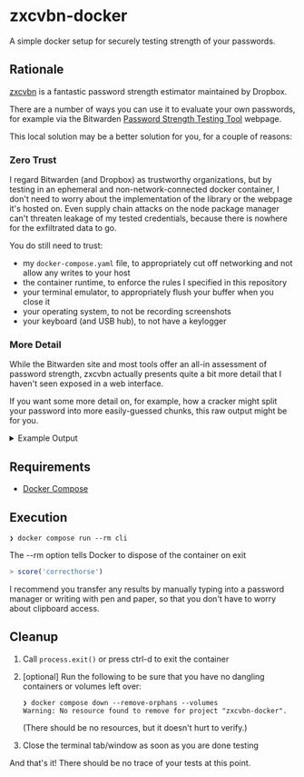 # zxcvbn-docker

A simple docker setup for securely testing strength of your passwords.

## Rationale

[zxcvbn](https://github.com/dropbox/zxcvbn) is a fantastic password strength estimator maintained by Dropbox.

There are a number of ways you can use it to evaluate your own passwords,
for example via the Bitwarden
[Password Strength Testing Tool](https://bitwarden.com/password-strength/)
webpage.

This local solution may be a better solution for you, for a couple of reasons:

### Zero Trust

I regard Bitwarden (and Dropbox) as trustworthy organizations, but by testing in an ephemeral and non-network-connected docker container, I don't need to worry about the implementation of the library or the webpage it's hosted on. Even supply chain attacks on the node package manager can't threaten leakage of my tested credentials, because there is nowhere for the exfiltrated data to go.

You do still need to trust:

- my `docker-compose.yaml` file, to appropriately cut off networking and not allow any writes to your host
- the container runtime, to enforce the rules I specified in this repository
- your terminal emulator, to appropriately flush your buffer when you close it
- your operating system, to not be recording screenshots
- your keyboard (and USB hub), to not have a keylogger

### More Detail

While the Bitwarden site and most tools offer an all-in assessment of password strength,
zxcvbn actually presents quite a bit more detail that I haven't seen exposed in a web interface.

If you want some more detail on, for example, how a cracker might split your password into more easily-guessed chunks, this raw output might be for you.

<details>
<summary>Example Output</summary>

```javascript
{
  password: 'correcthorse',
  guesses: 1608280,
  guesses_log10: 6.206361661246315,
  sequence: [
    {
      pattern: 'dictionary',
      i: 0,
      j: 6,
      token: 'correct',
      matched_word: 'correct',
      rank: 1140,
      dictionary_name: 'us_tv_and_film',
      reversed: false,
      l33t: false,
      base_guesses: 1140,
      uppercase_variations: 1,
      l33t_variations: 1,
      guesses: 1140,
      guesses_log10: 3.0569048513364723
    },
    {
      pattern: 'dictionary',
      i: 7,
      j: 11,
      token: 'horse',
      matched_word: 'horse',
      rank: 701,
      dictionary_name: 'passwords',
      reversed: false,
      l33t: false,
      base_guesses: 701,
      uppercase_variations: 1,
      l33t_variations: 1,
      guesses: 701,
      guesses_log10: 2.8457180179666586
    }
  ],
  calc_time: 22,
  crack_times_seconds: {
    online_throttling_100_per_hour: 57898080,
    online_no_throttling_10_per_second: 160828,
    offline_slow_hashing_1e4_per_second: 160.828,
    offline_fast_hashing_1e10_per_second: 0.000160828
  },
  crack_times_display: {
    online_throttling_100_per_hour: '2 years',
    online_no_throttling_10_per_second: '2 days',
    offline_slow_hashing_1e4_per_second: '3 minutes',
    offline_fast_hashing_1e10_per_second: 'less than a second'
  },
  score: 2,
  feedback: {
    warning: '',
    suggestions: [ 'Add another word or two. Uncommon words are better.' ]
  }
}
```
</details>

## Requirements

- [Docker Compose](https://docs.docker.com/compose/install/)

## Execution

```shell
❯ docker compose run --rm cli
```

The --rm option tells Docker to dispose of the container on exit

```javascript
> score('correcthorse')
```

I recommend you transfer any results by manually typing into a password manager or writing with pen and paper,
so that you don't have to worry about clipboard access.

## Cleanup

1.  Call `process.exit()` or press ctrl-d to exit the container
2.  [optional] Run the following to be sure that you have no dangling containers or volumes left over:

    ```shell
    ❯ docker compose down --remove-orphans --volumes
    Warning: No resource found to remove for project "zxcvbn-docker".
    ```

    (There should be no resources, but it doesn't hurt to verify.)

3.  Close the terminal tab/window as soon as you are done testing

And that's it! There should be no trace of your tests at this point.
